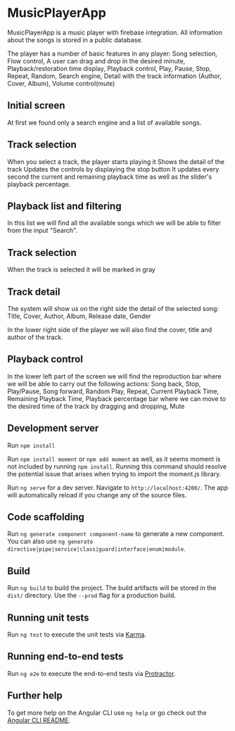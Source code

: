 # MusicPlayerApp

MusicPlayerApp is a music player with firebase integration.
All information about the songs is stored in a public database.

The player has a number of basic features in any player:
Song selection, 
Flow control, 
A user can drag and drop in the desired minute, 
Playback/restoration time display, 
Playback control, 
Play, 
Pause, 
Stop, 
Repeat, 
Random, 
Search engine, 
Detail with the track information (Author, Cover, Album), 
Volume control(mute)

## Initial screen
At first we found only a search engine and a list of available songs.
 
## Track selection
When you select a track, the player starts playing it
Shows the detail of the track
Updates the controls by displaying the stop button
It updates every second the current and remaining playback time as well as the slider's playback percentage.

## Playback list and filtering
In this list we will find all the available songs which we will be able to filter from the input "Search".

## Track selection
When the track is selected it will be marked in gray

## Track detail
The system will show us on the right side the detail of the selected song:
Title, 
Cover, 
Author, 
Album, 
Release date, 
Gender

In the lower right side of the player we will also find the cover, title and author of the track.

## Playback control
In the lower left part of the screen we will find the reproduction bar where we will be able to carry out the following actions:
Song back, 
Stop, 
Play/Pause, 
Song forward, 
Random Play, 
Repeat, 
Current Playback Time, 
Remaining Playback Time, 
Playback percentage bar where we can move to the desired time of the track by dragging and dropping, 
Mute


## Development server

Run `npm install` 

Run `npm install moment` or `npm add moment` as well, as it seems moment is not included by running `npm install`. Running this command should resolve the potential issue that arises when trying to import the moment.js library.

Run `ng serve` for a dev server. Navigate to `http://localhost:4200/`. The app will automatically reload if you change any of the source files.

## Code scaffolding

Run `ng generate component component-name` to generate a new component. You can also use `ng generate directive|pipe|service|class|guard|interface|enum|module`.

## Build

Run `ng build` to build the project. The build artifacts will be stored in the `dist/` directory. Use the `--prod` flag for a production build.

## Running unit tests

Run `ng test` to execute the unit tests via [Karma](https://karma-runner.github.io).

## Running end-to-end tests

Run `ng e2e` to execute the end-to-end tests via [Protractor](http://www.protractortest.org/).

## Further help

To get more help on the Angular CLI use `ng help` or go check out the [Angular CLI README](https://github.com/angular/angular-cli/blob/master/README.md).
